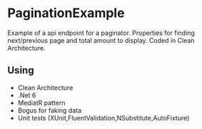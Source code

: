 # PaginationExample
Example of a api endpoint for a paginator. Properties for finding next/previous page and total amount to display. Coded in Clean Architecture.

## Using
* Clean Architecture
* .Net 6
* MediatR pattern
* Bogus for faking data
* Unit tests (XUnit,FluentValidation,NSubstitute,AutoFixture)
